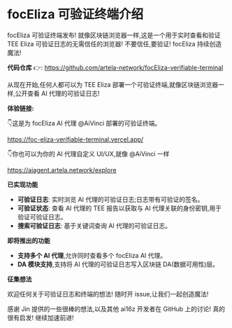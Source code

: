 # focEliza 可验证终端介绍

focEliza 可验证终端发布! 就像区块链浏览器一样,这是一个用于实时查看和验证 TEE Eliza 可验证日志的无需信任的浏览器! 不要信任,要验证! focEliza 持续创造魔法!

**代码仓库** 👉:  https://github.com/artela-network/focEliza-verifiable-terminal

从现在开始,任何人都可以为 TEE Eliza 部署一个可验证终端,就像区块链浏览器一样,公开查看 AI 代理的可验证日志!

**体验链接:**

👇这是为 focEliza AI 代理 @AiVinci 部署的可验证终端。

https://foc-eliza-verifiable-terminal.vercel.app/

👇你也可以为你的 AI 代理自定义 UI/UX,就像 @AiVinci 一样

https://aiagent.artela.network/explore

**已实现功能**

- **可验证日志**: 实时浏览 AI 代理的可验证日志;日志带有可验证的签名。
- **可验证状态**: 查看 AI 代理的 TEE 报告以获取与 AI 代理关联的身份密钥,用于验证可验证日志。
- **搜索可验证日志**: 基于关键词查询 AI 代理的可验证日志。

**即将推出的功能**

- **支持多个 AI 代理**,允许同时查看多个 focEliza AI 代理。
- **DA 模块支持**,支持将 AI 代理的可验证日志写入区块链 DA(数据可用性)层。

**征集想法**

欢迎任何关于可验证日志和终端的想法! 随时开 issue,让我们一起创造魔法!

感谢 Jin 提供的一些很棒的想法,以及其他 ai16z 开发者在 GitHub 上的讨论! 真的很有启发! 继续加速前进!